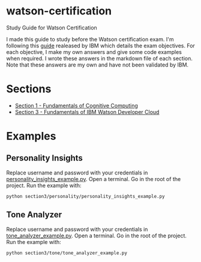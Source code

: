 # watson-certification
Study Guide for Watson Certification

I made this guide to study before the Watson certification exam. I'm following this [guide](http://public.dhe.ibm.com/partnerworld/pub/certify/Study_Guide_C7020_230.pdf)  realeased by IBM which details the exam objectives. For each objective, I make my own answers and give some code examples when required. I wrote these answers in the markdown file of each section. Note that these answers are my own and have not been validated by IBM.

# Sections
- [Section 1 - Fundamentals of Cognitive Computing](https://github.com/a-ro/watson-certification/blob/master/section1/section1.md)
- [Section 3 - Fundamentals of IBM Watson Developer Cloud](https://github.com/a-ro/watson-certification/blob/master/section3/section3.md)

# Examples
## Personality Insights
Replace username and password with your credentials in [personality_insights_example.py](https://github.com/a-ro/watson-certification/blob/master/section3/personality/personality_insights_example).
Open a terminal. Go in the root of the project. Run the example with:
``` shell
python section3/personality/personality_insights_example.py
```
## Tone Analyzer
Replace username and password with your credentials in [tone_analyzer_example.py](https://github.com/a-ro/watson-certification/blob/master/section3/tone/tone_analyzer_example).
Open a terminal. Go in the root of the project. Run the example with:
``` shell
python section3/tone/tone_analyzer_example.py
```